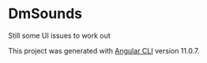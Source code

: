 # DmSounds

Still some UI issues to work out

This project was generated with [Angular CLI](https://github.com/angular/angular-cli) version 11.0.7.
